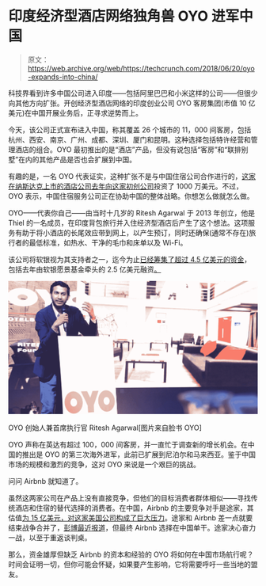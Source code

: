 # 印度经济型酒店网络独角兽 OYO 进军中国

> 原文：<https://web.archive.org/web/https://techcrunch.com/2018/06/20/oyo-expands-into-china/>

科技界看到许多中国公司进入印度——包括阿里巴巴和小米这样的公司——但很少向其他方向扩张。开创经济型酒店网络的印度创业公司 OYO 客房集团(市值 10 亿美元)在中国开展业务后，正寻求逆势而上。

今天，该公司正式宣布进入中国，称其覆盖 26 个城市的 11，000 间客房，包括杭州、西安、南京、广州、成都、深圳、厦门和昆明。这种选择包括特许经营和管理酒店的组合。OYO 最初推出的是“酒店”产品，但没有说包括“客房”和“联排别墅”在内的其他产品是否也会扩展到中国。

有趣的是，一名 OYO 代表证实，这种扩张不是与中国住宿公司合作进行的，[这家在纳斯达克上市的酒店公司去年向这家初创公司](https://web.archive.org/web/20230322223027/https://techcrunch.com/2017/09/12/oyo-china-lodging/)投资了 1000 万美元。不过，OYO 表示，中国住宿服务公司正在协助中国的整体战略。你想怎么做就怎么做。

OYO——代表你自己——由当时十几岁的 Ritesh Agarwal 于 2013 年创立，他是 Thiel 的一名成员，在印度背包旅行并入住经济型酒店后产生了这个想法。这项服务有助于将小酒店的长尾效应带到网上，以产生预订，同时还确保(通常不存在)旅行者的最低标准，如热水、干净的毛巾和床单以及 Wi-Fi。

该公司将软银视为其支持者之一，迄今为止[已经筹集了超过 4.5 亿美元的资金](https://web.archive.org/web/20230322223027/https://www.crunchbase.com/organization/oyo-rooms#section-overview)，包括去年由软银愿景基金牵头的 2.5 亿美元融资[。](https://web.archive.org/web/20230322223027/https://techcrunch.com/2017/09/07/oyo-raises-250m/)

![](img/1628d4c63ff2a93e85bf1375414f728f.png)

OYO 创始人兼首席执行官 Ritesh Agarwal[图片来自脸书 OYO]

OYO 声称在英达有超过 100，000 间客房，并一直忙于调查新的增长机会。在中国的推出是 OYO 的第三次海外进军，此前已扩展到尼泊尔和马来西亚。鉴于中国市场的规模和激烈的竞争，这对 OYO 来说是一个艰巨的挑战。

问问 Airbnb 就知道了。

虽然这两家公司在产品上没有直接竞争，但他们的目标消费者群体相似——寻找传统酒店和住宿的替代选择的消费者。在中国，Airbnb 的主要竞争对手是途家，其估值[为 15 亿美元，对这家美国公司构成了巨大压力](https://web.archive.org/web/20230322223027/https://techcrunch.com/2017/10/10/tujia-raises-300-million/)。途家和 Airbnb 差一点就要结束战争合并了，[彭博最近报道](https://web.archive.org/web/20230322223027/https://www.bloomberg.com/news/articles/2018-05-30/airbnb-founders-go-it-alone-in-china-after-refusing-merger-offer)，但最终 Airbnb 选择在中国单干。途家决心奋力一战，以至于重返谈判桌。

那么，资金雄厚但缺乏 Airbnb 的资本和经验的 OYO 将如何在中国市场航行呢？时间会证明一切，但你可能会怀疑，如果要产生影响，它将需要呼吁一些当地的盟友。